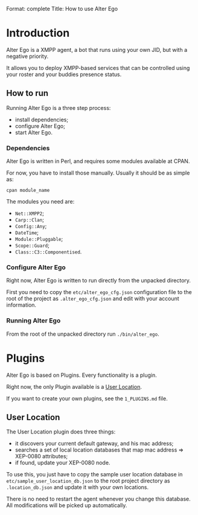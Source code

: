 Format: complete
Title: How to use Alter Ego

Introduction
============

Alter Ego is a XMPP agent, a bot that runs using your own JID, but with a negative priority.

It allows you to deploy XMPP-based services that can be controlled using your roster and your buddies presence status.


How to run
----------

Running Alter Ego is a three step process:

 * install dependencies;
 * configure Alter Ego;
 * start Alter Ego.


### Dependencies ###

Alter Ego is written in Perl, and requires some modules available at CPAN.

For now, you have to install those manually. Usually it should be as simple as:

    cpan module_name

The modules you need are:

 * `Net::XMPP2`;
 * `Carp::Clan`;
 * `Config::Any`;
 * `DateTime`;
 * `Module::Pluggable`;
 * `Scope::Guard`;
 * `Class::C3::Componentised`.


### Configure Alter Ego ###

Right now, Alter Ego is written to run directly from the unpacked directory.

First you need to copy the `etc/alter_ego_cfg.json` configuration file to the root of the project as `.alter_ego_cfg.json` and edit with your account information.


### Running Alter Ego ###

From the root of the unpacked directory run `./bin/alter_ego`.



Plugins
=======

Alter Ego is based on Plugins. Every functionality is a plugin.

Right now, the only Plugin available is a [User Location](http://www.xmpp.org/extensions/xep-0080.html "XEP-0080: User Location").

If you want to create your own plugins, see the `1_PLUGINS.md` file.


User Location
-------------

The User Location plugin does three things:

 * it discovers your current default gateway, and his mac address;
 * searches a set of local location databases that map mac address =>
   XEP-0080 attributes;
 * if found, update your XEP-0080 node.

To use this, you just have to copy the sample user location database in
`etc/sample_user_location_db.json` to the root project directory as
`.location_db.json` and update it with your own locations.

There is no need to restart the agent whenever you change this database. All modifications
will be picked up automatically.
